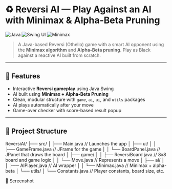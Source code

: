 # ♻️ Reversi AI — Play Against an AI with Minimax & Alpha-Beta Pruning

![Java](https://img.shields.io/badge/Java-ED8B00?style=flat&logo=java&logoColor=white)
![Swing UI](https://img.shields.io/badge/Swing%20UI-AI%20Game-blueviolet)
![Minimax](https://img.shields.io/badge/AI-Minimax%20%2B%20Alpha--Beta%20Pruning-green)

> A Java-based Reversi (Othello) game with a smart AI opponent using the **Minimax algorithm** and **Alpha-Beta pruning**. Play as Black against a reactive AI built from scratch.

---

## 🧠 Features

- Interactive **Reversi gameplay** using Java Swing
- AI built using **Minimax + Alpha-Beta Pruning**
- Clean, modular structure with `game`, `ai`, `ui`, and `utils` packages
- AI plays automatically after your move
- Game-over checker with score-based result popup

---

## 📁 Project Structure
ReversiAI/
├── src/
│   ├── Main.java                     // Launches the app
│   ├── ui/
│   │   ├── GameFrame.java           // JFrame for the game
│   │   └── BoardPanel.java          // JPanel that draws the board
│   ├── game/
│   │   ├── ReversiBoard.java        // 8x8 board and game logic
│   │   └── Move.java                // Represents a move
│   ├── ai/
│   │   ├── AIPlayer.java            // AI wrapper
│   │   └── Minimax.java             // Minimax + alpha-beta
│   └── utils/
│       └── Constants.java           // Player constants, board size, etc.


📸 Screenshot


